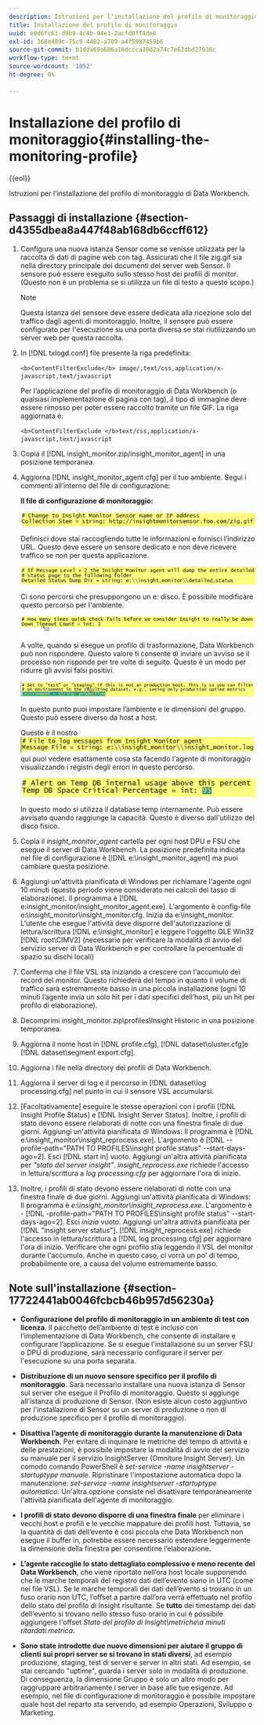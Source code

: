 ```yaml
---
description: Istruzioni per l’installazione del profilo di monitoraggio di Data Workbench.
title: Installazione del profilo di monitoraggio
uuid: e0d6fc61-d9b9-4c4b-94e1-2acfd0ff4de6
exl-id: 368e489c-75c9-4402-a709-a4f5987459b6
source-git-commit: b1dda69a606a16dccca30d2a74c7e63dbd27936c
workflow-type: tm+mt
source-wordcount: '1052'
ht-degree: 0%

---
```


# Installazione del profilo di monitoraggio{#installing-the-monitoring-profile}

{{eol}}

Istruzioni per l’installazione del profilo di monitoraggio di Data Workbench.

## Passaggi di installazione {#section-d4355dbea8a447f48ab168db6ccff612}

1. Configura una nuova istanza Sensor come se venisse utilizzata per la raccolta di dati di pagine web con tag. Assicurati che il file zig.gif sia nella directory principale dei documenti del server web Sensor. Il sensore può essere eseguito sullo stesso host dei profili di monitor. (Questo non è un problema se si utilizza un file di testo a questo scopo.)

   >[!NOTE]
   >
   >Questa istanza del sensore deve essere dedicata alla ricezione solo del traffico dagli agenti di monitoraggio. Inoltre, il sensore può essere configurato per l&#39;esecuzione su una porta diversa se stai riutilizzando un server web per questa raccolta.

1. In [!DNL txlogd.conf] file presente la riga predefinita:

   ```
   <b>ContentFilterExclude</b> image/,text/css,application/x-javascript,text/javascript
   ```

   Per l’applicazione del profilo di monitoraggio di Data Workbench (o qualsiasi implementazione di pagina con tag), il tipo di immagine deve essere rimosso per poter essere raccolto tramite un file GIF. La riga aggiornata è:

   ```
   <b>ContentFilterExclude </b>text/css,application/x-javascript,text/javascript
   ```

1. Copia il [!DNL insight_monitor.zip/insight_monitor_agent] in una posizione temporanea.
1. Aggiorna [!DNL insight_monitor_agent.cfg] per il tuo ambiente. Segui i commenti all’interno del file di configurazione:

   **Il file di configurazione di monitoraggio:**

   ![](assets/monitor_agent_cfg_sensor.png)

   Definisci dove stai raccogliendo tutte le informazioni e fornisci l’indirizzo URL. Questo deve essere un sensore dedicato e non deve ricevere traffico se non per questa applicazione.

   ![](assets/monitor_agent_cfg_dump.png)

   Ci sono percorsi che presuppongono un e: disco. È possibile modificare questo percorso per l&#39;ambiente.

   ![](assets/monitor_agent_cfg_quickcheck.png)

   A volte, quando si esegue un profilo di trasformazione, Data Workbench può non rispondere. Questo valore ti consente di inviare un avviso se il processo non risponde per tre volte di seguito. Questo è un modo per ridurre gli avvisi falsi positivi.

   ![](assets/monitor_agent_cfg_groups.png)

   In questo punto puoi impostare l’ambiente e le dimensioni del gruppo. Questo può essere diverso da host a host.

   Questo è il nostro ![](assets/monitor_agent_cfg_debug.png)qui puoi vedere esattamente cosa sta facendo l&#39;agente di monitoraggio visualizzando i registri degli errori in questo percorso.

   ![](assets/monitor_agent_cfg_tempdb.png)

   In questo modo si utilizza il database temp internamente. Può essere avvisato quando raggiunge la capacità. Questo è diverso dall&#39;utilizzo del disco fisico.

1. Copia il *insight_monitor_agent* cartella per ogni host DPU e FSU che esegue il server di Data Workbench. La posizione predefinita indicata nel file di configurazione è [!DNL e:\insight_monitor_agent] ma puoi cambiare questa posizione.

1. Aggiungi un&#39;attività pianificata di Windows per richiamare l&#39;agente ogni 10 minuti (questo periodo viene considerato nei calcoli del tasso di elaborazione). Il programma è [!DNL e:insight_monitor/insight_monitor_agent.exe]. L&#39;argomento è config-file e:\insight_monitor\insight_monitor.cfg. Inizia da e:\insight_monitor. L&#39;utente che esegue l&#39;attività deve disporre dell&#39;autorizzazione di lettura/scrittura [!DNL e:\insight_monitor] e leggere l&#39;oggetto OLE Win32 [!DNL root\CIMV2] (necessario per verificare la modalità di avvio del servizio server di Data Workbench e per controllare la percentuale di spazio su dischi locali)

1. Conferma che il file VSL sta iniziando a crescere con l&#39;accumulo dei record del monitor. Questo richiederà del tempo in quanto il volume di traffico sarà estremamente basso in una piccola installazione (ogni 10 minuti l’agente invia un solo hit per i dati specifici dell’host, più un hit per profilo di elaborazione).
1. Decomprimi insight_monitor.zip\profiles\Insight Historic in una posizione temporanea.
1. Aggiorna il nome host in [!DNL profile.cfg], [!DNL dataset\cluster.cfg]e [!DNL dataset\segment export.cfg].

1. Aggiorna i file nella directory dei profili di Data Workbench.
1. Aggiorna il server di log e il percorso in [!DNL dataset\log processing.cfg] nel punto in cui il sensore VSL accumularsi.
1. [Facoltativamente] eseguire le stesse operazioni con i profili [!DNL Insight Profile Status] e [!DNL Insight Server Status]. Inoltre, i profili di stato devono essere rielaborati di notte con una finestra finale di due giorni. Aggiungi un&#39;attività pianificata di Windows: Il programma è [!DNL e:\insight_monitor\insight_reprocess.exe]. L&#39;argomento è [!DNL --profile-path="PATH TO PROFILES\insight profile status" --start-days-ago=2]. Esci [!DNL start in] vuoto. Aggiungi un&#39;altra attività pianificata per *&quot;stato del server insight&quot;*. *insight_reprocess.exe* richiede l&#39;accesso in lettura/scrittura a *log processing.cfg* per aggiornare l&#39;ora di inizio.

1. Inoltre, i profili di stato devono essere rielaborati di notte con una finestra finale di due giorni. Aggiungi un&#39;attività pianificata di Windows: Il programma è *e:\insight_monitor\insight_reprocess.exe*. L&#39;argomento è - [!DNL -profile-path="PATH TO PROFILES\insight profile status" --start-days-ago=2]. Esci *inizia* vuoto. Aggiungi un&#39;altra attività pianificata per [!DNL "insight server status"]. [!DNL insight_reprocess.exe] richiede l&#39;accesso in lettura/scrittura a [!DNL log processing.cfg] per aggiornare l&#39;ora di inizio. Verificare che ogni profilo stia leggendo il VSL del monitor durante l&#39;accumulo. Anche in questo caso, ci vorrà un po&#39; di tempo, probabilmente ore, a causa del volume estremamente basso.

## Note sull&#39;installazione {#section-17722441ab0046fcbcb46b957d56230a}

* **Configurazione del profilo di monitoraggio in un ambiente di test con licenza**. Il pacchetto dell’ambiente di test è incluso con l’implementazione di Data Workbench, che consente di installare e configurare l’applicazione. Se si esegue l&#39;installazione su un server FSU o DPU di produzione, sarà necessario configurare il server per l&#39;esecuzione su una porta separata.
* **Distribuzione di un nuovo sensore specifico per il profilo di monitoraggio**. Sarà necessario installare una nuova istanza di Sensor sul server che esegue il Profilo di monitoraggio. Questo si aggiunge all&#39;istanza di produzione di Sensor. (Non esiste alcun costo aggiuntivo per l&#39;installazione di Sensor su un server di produzione o non di produzione specifico per il profilo di monitoraggio).
* **Disattiva l’agente di monitoraggio durante la manutenzione di Data Workbench**. Per evitare di inquinare le metriche del tempo di attività e delle prestazioni, è possibile impostare la modalità di avvio del servizio su manuale per il servizio InsightServer (Omniture Insight Server). Un comodo comando PowerShell è *set-service -name insightserver -startuptype manuale*. Ripristinare l&#39;impostazione automatica dopo la manutenzione: *set-service -name insightserver -startuptype automatico*. Un&#39;altra opzione consiste nel disattivare temporaneamente l&#39;attività pianificata dell&#39;agente di monitoraggio.
* **I profili di stato devono disporre di una finestra finale** per eliminare i vecchi host e profili e le vecchie mappature dei profili host. Tuttavia, se la quantità di dati dell’evento è così piccola che Data Workbench non esegue il buffer in, potrebbe essere necessario estendere leggermente la dimensione della finestra per consentirne l’elaborazione.
* **L’agente raccoglie lo stato dettagliato complessivo e meno recente del Data Workbench**, che viene riportato nell’ora host locale supponendo che le marche temporali del registro dati dell’evento siano in UTC (come nei file VSL). Se le marche temporali dei dati dell’evento si trovano in un fuso orario non UTC, l’offset a partire dall’ora verrà effettuato nel profilo dello stato del profilo di Insight risultante. Se **tutto** dei timestamp dei dati dell&#39;evento si trovano nello stesso fuso orario in cui è possibile aggiungere l&#39;offset *Stato del profilo di Insight\metriche\a minuti ritardati.metrica*.

* **Sono state introdotte due nuove dimensioni per aiutare il gruppo di clienti sui propri server se si trovano in stati diversi**, ad esempio produzione, staging, test di server e server in altri stati. Ad esempio, se stai cercando &quot;uptime&quot;, guarda i server solo in modalità di produzione. Di conseguenza, la dimensione Gruppo è solo un altro modo per raggruppare arbitrariamente i server in base alle tue esigenze. Ad esempio, nel file di configurazione di monitoraggio è possibile impostare quale host del reparto sta servendo, ad esempio Operazioni, Sviluppo o Marketing.
